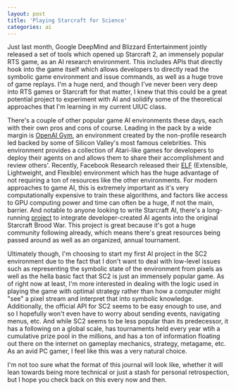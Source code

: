 ```yaml
---
layout: post
title: 'Playing Starcraft for Science'
categories: ai
---
```


Just last month, Google DeepMind and Blizzard Entertainment jointly released a set of tools which opened up Starcraft 2, an immensely popular RTS game, as an AI research environment. This includes APIs that directly hook into the game itself which allows developers to directly read the symbolic game environment and issue commands, as well as a huge trove of game replays. I'm a huge nerd, and though I've never been very deep into RTS games or Starcraft for that matter, I knew that this could be a great potential project to experiment with AI and solidify some of the theoretical approaches that I'm learning in my current UIUC class.

There's a couple of other popular game AI environments these days, each with their own pros and cons of course. Leading in the pack by a wide margin is [OpenAI Gym][openai-gym], an environment created by the non-profile research led backed by some of Silicon Valley's most famous celebrities. This environment provides a collection of Atari-like games for developers to deploy their agents on and allows them to share their accomplishment and review others'. Recently, Facebook Research released their [ELF][elf] (Extensible, Lightweight, and Flexible) environment which has the huge advantage of not requiring a ton of resources like the other environments. For modern approaches to game AI, this is extremely important as it's very computationally expensive to train these algorithms, and factors like access to GPU computing power and time can often be a huge, if not the main, barrier. And notable to anyone looking to write Starcraft AI, there's a long-running [project][bwapi] to integrate developer-created AI agents into the original Starcraft Brood War. This project is great because it's got a huge community following already, which means there's great resources being passed around as well as an organized, annual tournament.

Ultimately though, I'm choosing to start my first AI project in the SC2 environment due to the fact that I don't want to deal with low-level issues such as representing the symbolic state of the environment from pixels as well as the hella basic fact that SC2 is just an immensely popular game. As of right now at least, I'm more interested in dealing with the logic used in playing the game with optimal strategy rather than how a computer might "see" a pixel stream and interpret that into symbolic knowledge. Additionally, the official API for SC2 seems to be easy enough to use, and so I hopefully won't even have to worry about sending events, navigating menus, etc. And while SC2 seems to be less popular than its predecessor, it has a following on a global scale, has tournaments held every year wtih a cumulative prize pool in the millions, and has a ton of information floating out there on the internet on gameplay mechanics, strategy, metagame, etc. As an avid PC gamer, I feel like this was a very natural choice.

I'm not too sure what the format of this journal will look like, whether it will lean towards being more technical or just a stash for personal retrospection, but I hope you check back on this every now and then.

[openai-gym]: https://gym.openai.com/
[bwapi]: https://github.com/bwapi/bwapi
[elf]: https://github.com/facebookresearch/ELF
